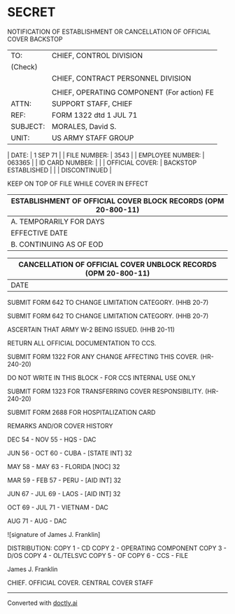 # SECRET

NOTIFICATION OF ESTABLISHMENT OR CANCELLATION OF OFFICIAL COVER BACKSTOP

|          |                                            |
| -------- | ------------------------------------------ |
| TO:      | CHIEF, CONTROL DIVISION                    |
| (Check)  |                                            |
|          | CHIEF, CONTRACT PERSONNEL DIVISION         |
|          |                                            |
|          | CHIEF, OPERATING COMPONENT (For action) FE |
| ATTN:    | SUPPORT STAFF, CHIEF                       |
| REF:     | FORM 1322 dtd 1 JUL 71                     |
| SUBJECT: | MORALES, David S.                          |
| UNIT:    | US ARMY STAFF GROUP                        |

| DATE: | 1 SEP 71 |
| FILE NUMBER: | 3543 |
| EMPLOYEE NUMBER: | 063365 |
| ID CARD NUMBER: |         |
| OFFICIAL COVER: | BACKSTOP ESTABLISHED |
|      | DISCONTINUED |

KEEP ON TOP OF FILE WHILE COVER IN EFFECT

| ESTABLISHMENT OF OFFICIAL COVER BLOCK RECORDS (OPM 20-800-11) |
| ------------------------------------------------------------- |
| A. TEMPORARILY FOR  DAYS                                      |
| EFFECTIVE DATE                                                |
| B. CONTINUING AS OF EOD                                       |

| CANCELLATION OF OFFICIAL COVER UNBLOCK RECORDS (OPM 20-800-11) |
| -------------------------------------------------------------- |
| DATE                                                           |

SUBMIT FORM 642 TO CHANGE LIMITATION CATEGORY. (HHB 20-7)

SUBMIT FORM 642 TO CHANGE LIMITATION CATEGORY. (HHB 20-7)

ASCERTAIN THAT ARMY W-2 BEING ISSUED. (HHB 20-11)

RETURN ALL OFFICIAL DOCUMENTATION TO CCS.

SUBMIT FORM 1322 FOR ANY CHANGE AFFECTING THIS COVER. (HR-240-20)

DO NOT WRITE IN THIS BLOCK - FOR CCS INTERNAL USE ONLY

SUBMIT FORM 1323 FOR TRANSFERRING COVER RESPONSIBILITY. (HR-240-20)

SUBMIT FORM 2688 FOR HOSPITALIZATION CARD

REMARKS AND/OR COVER HISTORY

DEC 54 - NOV 55 - HQS - DAC

JUN 56 - OCT 60 - CUBA - [STATE INT] 32

MAY 58 - MAY 63 - FLORIDA [NOC] 32

MAR 59 - FEB 57 - PERU - [AID INT] 32

JUN 67 - JUL 69 - LAOS - [AID INT] 32

OCT 69 - JUL 71 - VIETNAM - DAC

AUG 71 - AUG - DAC

![signature of James J. Franklin]

DISTRIBUTION:
COPY 1 - CD
COPY 2 - OPERATING COMPONENT
COPY 3 - D/OS
COPY 4 - OL/TELSVC
COPY 5 - OF
COPY 6 - CCS - FILE

James J. Franklin

CHIEF. OFFICIAL COVER. CENTRAL COVER STAFF


---
Converted with [doctly.ai](https://doctly.ai)
